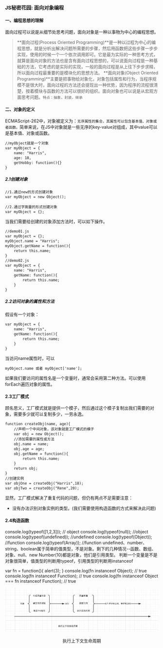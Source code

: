 ﻿### JS秘密花园: 面向对象编程
#### 一、编程思想的理解
面向过程可以说是从细节处思考问题，面向对象是一种以事物为中心的编程思想。
> **面向过程(Process Oriented Programming)**是一种以过程为中心的编程思想，就是分析出解决问题所需要的步骤，然后用函数把这些步骤一步步实现，使用的时候一个一个依次调用即可。它是最为实际的一种思考方式，就算是面向对象的方法也是含有面向过程思想的，可以说面向过程是一种基础的方法，它考虑的是实际的实现，一般的面向过程是从上往下步步求精，所以面向过程最重要的是模块化的思想方法。
> **面向对象(Object Oriented Programming)**主要是把事物给对象化，对象包括属性和行为，当程序规模不是很大时，面向过程的方法还会提现出一种优势，因为程序的流程很清楚，按着模块与函数的方法可以很好的组织。面向对象也可以说是从宏观方面思考问题。`特点：抽象，封装，继承`

#### 二、对象的定义
ECMAScript-262中，对象被定义为：`无序属性的集合，其属性可以包含基本值、对象或者函数。`简单来说，在JS中对象就是一些无序的key-value对组成，其中value可以是基本值、对象或函数。
```
//myObject就是一个对象
var myObject = {
    name: "Harris",
    age: 18,
    getHobby: function(){}
}
```
##### 2.1创建对象
```
//1.通过new的方式创建对象
var myObject = new Object();

//2.通过字面量的形式创建对象
var myObject = {};
```
当我们需要给创建的对象添加方法时，可以如下操作。
```
//demo01.js
var myObject = {};
myObject.name = "Harris";
myObject.getName = function(){
    return this.name;
}
//demo02.js
var myObject = {
    name: "Harris",
    getName: function(){
        return this.name;
    }
}
```
##### 2.2访问对象的属性和方法
假设有一个对象：
```
var myObject = {
    name: "Harris",
    getName: function(){
        return this.name;
    }
}
```
当访问name属性时，可以
```
myObject.name 或者 myObject['name'];
```
如果我们要访问的属性名是一个变量时，通常会采用第二种方法。可以使用forEach遍历对象的属性。

#### 2.3工厂模式
顾名思义，工厂模式就是提供一个模子，然后通过这个模子复制出我们需要的对象，需要多少就可以复制多少，一劳永逸。
```
function createObj(name, age){
    //声明一个中间对象，该对象就是工厂模式的模子
    var obj = new Object();
    //添加需要的属性或方法
    obj.name = name;
    obj.age = age;
    obj.getName = function(){
        return this.name;
    }
    return obj;
}
//创建实例
var objOne = createObj("Harris",18);
var objTwo = createObj("Rene",20);
```
显然，工厂模式解决了重复代码的问题，但仍有两点不足需要注意：

- 没有办法识别对象实例的类型。(我们需要使用构造函数的方式来解决此问题)

#### 2.4构造函数



















console.log(typeof([1,2,3]));  // object
console.log(typeof(null));  //object
console.log(typeof(undefined)); //undefined
console.log(typeof(Object)); //function
console.log(typeof(Array)); //function
undefined、number、string、boolean属于简单的值类型，不是对象。剩下的几种情况--函数、数组、对象、null、new Number(10)都是对象，他们是引用类型。
判断一个变量是不是对象很简单，值类型的判断用typeof，引用类型的判断用instanceof

var fn = function(){
   alert(3);
}
console.log(fn instanceof Object); // true
console.log(fn instanceof Function); // true
console.log(fn instanceof Object === fn instanceof Function); // true



![执行上下文生命周期](https://github.com/HarrisChang/MarkDownImages/raw/master/3-2.png)<center>执行上下文生命周期</center>
